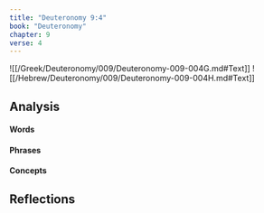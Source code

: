 ```yaml
---
title: "Deuteronomy 9:4"
book: "Deuteronomy"
chapter: 9
verse: 4
---
```

![[/Greek/Deuteronomy/009/Deuteronomy-009-004G.md#Text]]
![[/Hebrew/Deuteronomy/009/Deuteronomy-009-004H.md#Text]]

## Analysis

#### Words

#### Phrases

#### Concepts

## Reflections
